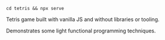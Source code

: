 `cd tetris && npx serve`

Tetris game built with vanilla JS and without libraries or tooling.

Demonstrates some light functional programming techniques.
